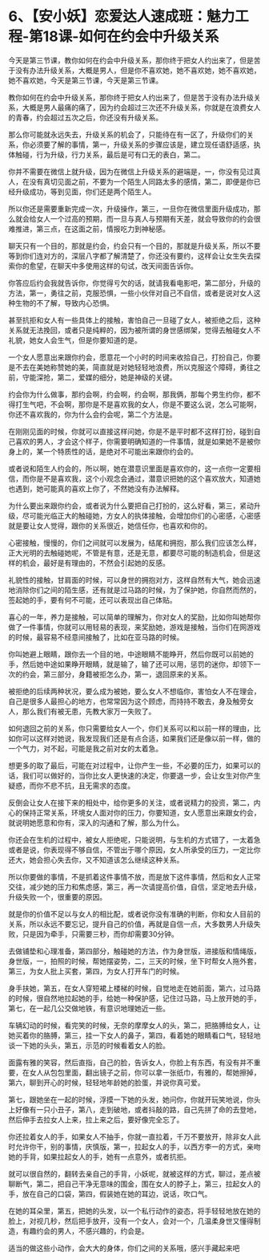 # 6、【安小妖】恋爱达人速成班：魅力工程-第18课-如何在约会中升级关系

今天是第三节课，教你如何在约会中升级关系，那你终于把女人约出来了，但是苦于没有办法升级关系，大概是男人，但是你不喜欢她，她不喜欢她，她不喜欢她，她不喜欢她，今天是第三节课，今天是第三节课。

教你如何在约会中升级关系，那你终于把女人约出来了，但是苦于没有办法升级关系，大概是男人最痛的痛了，因为约会超过三次还不升级关系，你就是在浪费女人的青春，约会超过五次之后，你还没有升级关系。

那么你可能就永远失去，升级关系的机会了，只能待在有一区了，升级你们的关系，你必须要了解的事情，第一，升级关系的步骤应该是，建立现任语舒适感，执体触碰，行为升级，行力关系，最后是可有口无的表白，第二。

你并不需要在微信上就升级，因为在微信上升级关系的避端是，一，你没有见过真人，在没有真切见面之前，不要为一个陌生人同路太多的感情，第二，即便是你已经升级成功，等到见面，你们还是两个陌生人。

所以你还是需要重新完成一次，升级操作，第三，一旦你在微信里面升级成功，那么就会给女人一个过高的预期，而一旦与真人与预期有天差，就会导致你的约会很难推进，第三点，在这面之前，情报吃力到神秘感。

聊天只有一个目的，那就是约会，约会只有一个目的，那就是升级关系，所以不要等到你们连对方的，深层八字都了解清楚了，你还没有要约，这样会让女生失去探索你的愈望，在聊天中多使用这样的句试，改天间面告诉你。

你答应后约会我就告诉你，你觉得亏欠的话，就请我看电影吧，第二部分，升级的方法，第一，勇往之前，克服恐惧，一些小伙伴对自己不自信，或者是说对女人这种生物的不了解，导致内心恐惧。

甚至抗拒和女人有一些具体上的接触，害怕自己一旦碰了女人，被拒绝之后，这种关系就无法挽回，或者只是纯粹的，因为被所谓的身世感绑架，觉得去触碰女人不礼貌，她女人会生气，但是你要知道的是。

一个女人愿意出来跟你约会，愿意花一个小时的时间来收拾自己，打扮自己，你要是不去在美她称赞她的美，简直就是对她轻轻地浪费，所以克服这个障碍，勇往之前，守能深抢，第二，爱媒的细分，她是神级的关键。

约会你为什么做事，那约会啊，约会啊，约会啊，那我俩，那每个男生约你，都不得打生气吧，不会啊，那你是不是喜欢我的女人，你是不要这么说，怎么可能啊，你还不喜欢我的，你为什么会约会呢，第二个方法是。

在刚刚见面的时候，你就可以直接这样问她，你是不是平时都不这样打扮，碰到自己喜欢的男人，才会这个样子，你需要明确知道的一件事情，就是如果她不是被你身上的，某一个特质性的话，是绝对不可能出来跟你约会的。

或者说和陌生人约会的，所以啊，她在潜意识里面是喜欢你的，这一点你一定要相信，而你是不是喜欢我，这个小观念会通过，潜意识把她的这个喜欢放大，知道她也遇到，她可能真的喜欢上你了，不然她没有办法解释。

为什么要出来跟你约会，或者说为什么要把自己打扮的，这么好看，第三，紧动升级，尽可能光临正大的触碰她，方女人的执体接触，会增加你们的心密感，心密感就是要让女人觉得，跟你的关系很近，她信任你，也喜欢和你的。

心密接触，慢慢的，你们之间就可以发展为，结尾和拥抱，那么我们应该怎么样，正大光明的去触碰她呢，不管是有意，还是无意，都要尽可能的制造机会，但是这样的机会，最好是有理由的，不然会引起她的反感。

礼貌性的接触，甘肩面的时候，可以身世的拥抱对方，这样自然有大气，她会迅速地消除你们之间的陌生感，还有就是过马路的时候，为了保护她，你自然而然的，签起她的手，要有何不可能，还可以表现出自己体贴。

喜心的一年，养力是接触，可以简单的理解为，你对女人的奖励，比如你叫她帮你做了一件事情，你就可以用轻易的表现，来奖励她，游戏是接触，当你们在网游戏的时候，最容易不经意间接触了，比如在亚马路的时候。

你叫她避上眼睛，跟你去一个目的地，中途眼睛不能睁开，然后你既可以前她的手，然后她中途如果睁开眼睛，就是输了，输了还可以用，惩罚的迷你，却领下一次的约会，第三部分，身籍被拒怎么办，第一，退回原来的关系。

被拒绝的后续两种状况，要么成为被她，要么女人不想临你，害怕女人不在理会，自己是很多人最担心的地方，也常常因为这个顾虑，而持持不敢去，身及触旁女人，那么我们有被无患，先教大家万一失败了。

如何退回之前的关系，你只需要给女人一个，你们关系可以和以前一样的理由，比如你可以这样对她说，我发现我们还是有点合适，如果我们还是像以前一样，做的一个气力，对不起，可能是我之前对女的太着急。

想更多的取了最后，可能在对过程中，让你产生一些，不必要的压力，如果可以的话，我们可以做好的，当你比女人更快速的决定，你要退一步，会让女生对你产生疑惑，而你不悲不抗，且无需求的态度。

反倒会让女人在接下来的相处中，给你更多的关注，或者说精力的投资，第二，内心的保持正常关系，环境女人面对你的压力，你要知道，女人愿意出来跟女约会，就说明她愿意和你有，深入的沟通和了解，那么为什么。

你还会在生机的过程中，被女人拒绝呢，只能说明，与生机的方式错了，一太着急或者是说，你表现得不够自信，不管出于哪个原因，女人所承受的压力，一定比你还大，她会担心失去你，又不知道该怎么继续这种关系。

所以你要做的事情，不是抓着这件事情不放，而是放下这件事情，然后和女人正常交往，减少她的压力和焦虑感，第三，再一次请提高价值，自信，坚定地去升级，升级失败一个，很重要的原因。

就是你的价值不足以与女人的相比配，或者说你没有准确的判断，你和女人目前的关系，所以永远不要忘记，提升自己的价值，再就是自信一点，大多数男人升级失败，只是因为牵手，只需要三秒，而你却需要30分钟。

去做铺垫和心理准备，第四部分，触碰她的方法，作为身世版，进接版和情绳版，身世版，一，拍照的时候，帮她摆姿势，二，三天的时候，坐下时帮女人拖外套，第三，为女人批上买套，第四，为女人打开车门的时候。

身手扶她，第五，在女人穿短裙上楼梯的时候，自觉地走在她前面，第六，过马路的时候，很自然地拉起她的手，给她一种保护感，记住过马路，马上放开她的手，第七，在一起几公交做地铁，有意识地理她近一些。

车辆幻动的时候，看完笑的时候，无奈的摩摩女人的头，第二，把胳膊给女人，让她买着你的胳膊，第三，挂一下女人的鼻子，第四，看着她的眼睛看口气，轻轻地谈一下她的头头，第五，示范的时候看着女人的脸。

面露有雅的笑容，然后直指，自己的脸，告诉女人，你脸上有东西，有没有并不重要，在女人从包包里面，翻出镜子之前，你可以拿一张纸巾，有雅的，帮她擦掉，第六，聊到开心的时候，轻轻地年龄她的脸蛋，并说你真可爱。

第七，跟她坐在一起的时候，浮摸一下她的头发，她问你，你就开玩笑地说，你头上好像有一只小丑子，第八，走到破地，或者抖敲的路，自己先拼了命的去登地，然后伸手去拉女人上来，拉上来之后，要好像完全忘了。

你还拉着女人的手，如果女人不抽手，你就一直拉着，千万不要放开，除非女人此时允许你干，别的事情，庆慎版，第一，拉起女人的手，以西方李一的方式，亲吻她的手背，如果拉起女人的手，她有一点意外，或者抗拒。

就可以很自然的，翻转去亲自己的手背，小妖呢，就被这样的方式，聊过，差点被聊断气，第二，把自己干净无意味的围金，围在女人的脖子上，第三，拉起女人的手，放在自己的口袋，第四，假装她在她的耳边，说话，吹口气。

在她的耳朵里，第五，把她的头发，以一个私行动作的姿态，将手轻轻地放在她的脸上，对视几秒，然后把手放开，没有一个女人，会对一个，几温柔身世又懂得制造，有趣约会的男人，不感兴趣的，约会是。

适当的做这些小动作，会大大的身体，你们之间的关系哦，感兴手藏起来吧